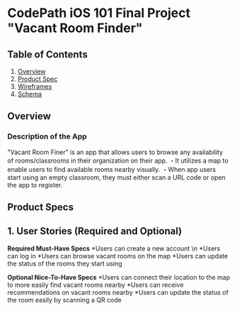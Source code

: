 # CodePath iOS 101 Final Project "Vacant Room Finder"

## Table of Contents

1. [Overview](#Overview)
2. [Product Spec](#Product-Spec)
3. [Wireframes](#Wireframes)
4. [Schema](#Schema)

## Overview

### Description of the App

"Vacant Room Finer" is an app that allows users to browse any availability of rooms/classrooms in their organization on their app. 
・It utilizes a map to enable users to find available rooms nearby visually. 
・When app users start using an empty classroom, they must either scan a URL code or open the app to register. 

## Product Specs

## 1. User Stories (Required and Optional)

**Required Must-Have Specs**
*Users can create a new account  \n
*Users can log in
*Users can browse vacant rooms on the map
*Users can update the status of the rooms they start using 

**Optional Nice-To-Have Specs**
*Users can connect their location to the map to more easily find vacant rooms nearby
*Users can receive recommendations on vacant rooms nearby
*Users can update the status of the room easily by scanning a QR code
